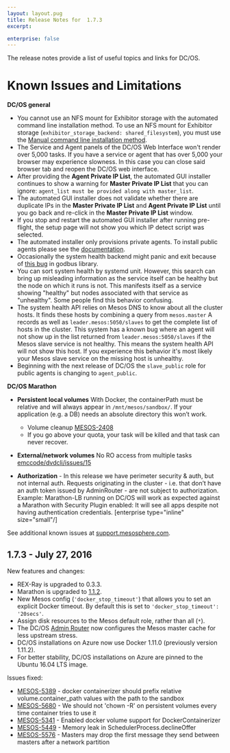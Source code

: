 ```yaml
---
layout: layout.pug
title: Release Notes for  1.7.3
excerpt:

enterprise: false
---
```


The release notes provide a list of useful topics and links for DC/OS.

# <a name="known-issues"></a>Known Issues and Limitations

**DC/OS general**

*   You cannot use an NFS mount for Exhibitor storage with the automated command line installation method. To use an NFS mount for Exhibitor storage (`exhibitor_storage_backend: shared_filesystem`), you must use the [Manual command line installation method][9].
*   The Service and Agent panels of the DC/OS Web Interface won't render over 5,000 tasks. If you have a service or agent that has over 5,000 your browser may experience slowness. In this case you can close said browser tab and reopen the DC/OS web interface.
*   After providing the **Agent Private IP List**, the automated GUI installer continues to show a warning for **Master Private IP List** that you can ignore: `agent_list must be provided along with master_list`.
*   The automated GUI installer does not validate whether there are duplicate IPs in the **Master Private IP List** and **Agent Private IP List** until you go back and re-click in the **Master Private IP List** window.
*   If you stop and restart the automated GUI installer after running pre-flight, the setup page will not show you which IP detect script was selected.
*   The automated installer only provisions private agents. To install public agents please see the [documentation][10].
*   Occasionally the system health backend might panic and exit because of [this bug][11] in godbus library.
*   You can sort system health by systemd unit. However, this search can bring up misleading information as the service itself can be healthy but the node on which it runs is not. This manifests itself as a service showing "healthy" but nodes associated with that service as "unhealthy". Some people find this behavior confusing.
*   The system health API relies on Mesos DNS to know about all the cluster hosts. It finds these hosts by combining a query from `mesos.master` A records as well as `leader.mesos:5050/slaves` to get the complete list of hosts in the cluster. This system has a known bug where an agent will not show up in the list returned from `leader.mesos:5050/slaves` if the Mesos slave service is not healthy. This means the system health API will not show this host. If you experience this behavior it's most likely your Mesos slave service on the missing host is unhealthy.
*   Beginning with the next release of DC/OS the `slave_public` role for public agents is changing to `agent_public`.

**DC/OS Marathon**

*   **Persistent local volumes** With Docker, the containerPath must be relative and will always appear in `/mnt/mesos/sandbox/`. If your application (e.g. a DB) needs an absolute directory this won’t work.

    *   Volume cleanup [MESOS-2408][12]
    *   If you go above your quota, your task will be killed and that task can never recover.

*   **External/network volumes** No RO access from multiple tasks [emccode/dvdcli/issues/15][13]

*   **Authorization** - In this release we have perimeter security & auth, but not internal auth. Requests originating in the cluster - i.e. that don’t have an auth token issued by AdminRouter - are not subject to authorization. Example: Marathon-LB running on DC/OS will work as expected against a Marathon with Security Plugin enabled: It will see all apps despite not having authentication credentials. [enterprise type="inline" size="small"/]

See additional known issues at <a href="https://support.mesosphere.com" target="_blank">support.mesosphere.com</a>.

## <a name="1-7-3"></a>1.7.3 - July 27, 2016

New features and changes:

- REX-Ray is upgraded to 0.3.3.
- Marathon is upgraded to [1.1.2](https://github.com/mesosphere/marathon/releases/tag/v1.1.2).
- New Mesos config (`'docker_stop_timeout'`) that allows you to set an explicit Docker timeout. By default this is set to `'docker_stop_timeout': '20secs'`.
- Assign disk resources to the Mesos default role, rather than all (`*`).
- The DC/OS [Admin Router](/1.7/overview/concepts/#adminrouter) now configures the Mesos master cache for less upstream stress.
- DC/OS installations on Azure now use Docker 1.11.0 (previously version 1.11.2).
- For better stability, DC/OS installations on Azure are pinned to the Ubuntu 16.04 LTS image.

Issues fixed:

- [MESOS-5389](https://issues.apache.org/jira/browse/MESOS-5389) - docker containerizer should prefix relative volume.container_path values with the path to the sandbox
- [MESOS-5680](https://issues.apache.org/jira/browse/MESOS-5680) - We should not 'chown -R' on persistent volumes every time container tries to use it
- [MESOS-5341](https://issues.apache.org/jira/browse/MESOS-5341) - Enabled docker volume support for DockerContainerizer
- [MESOS-5449](https://issues.apache.org/jira/browse/MESOS-5449) - Memory leak in SchedulerProcess.declineOffer
- [MESOS-5576](https://issues.apache.org/jira/browse/MESOS-5576) - Masters may drop the first message they send between masters after a network partition


 [1]: /1.7/usage/managing-services/install/
 [2]: /1.7/administration/monitoring/
 [3]: /1.7/usage/service-discovery/virtual-ip-addresses/
 [4]: http://mesosphere.github.io/marathon/docs/persistent-volumes.html
 [5]: /1.7/usage/storage/external-storage/
 [6]: /1.7/administration/id-and-access-mgt/ent/managing-permissions/
 [7]: https://github.com/mesosphere/marathon/releases/edit/v1.0.0-RC1
 [8]: https://issues.apache.org/jira/secure/ReleaseNote.jspa?projectId=12311242&version=12334661
 [9]: /1.7/administration/installing/ent/custom/advanced/
 [10]: /1.7/usage/tutorials/public-app/
 [11]: https://github.com/godbus/dbus/issues/45
 [12]: https://issues.apache.org/jira/browse/MESOS-2408
 [13]: https://github.com/emccode/dvdcli/issues/15
